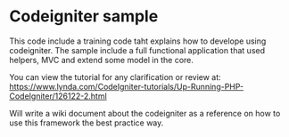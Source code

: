 # Codeigniter sample
This code include a training code taht explains how to develope using codeigniter.
The sample include a full functional application that used helpers, MVC and extend some model in the core.

You can view the tutorial for any clarification or review at:
https://www.lynda.com/CodeIgniter-tutorials/Up-Running-PHP-CodeIgniter/126122-2.html

Will write a wiki document about the codeigniter as a reference on how to use this framework the best practice way.
